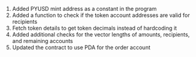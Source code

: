 1. Added PYUSD mint address as a constant in the program
2. Added a function to check if the token account addresses are valid for recipients
3. Fetch token details to get token decimals instead of hardcoding it
4. Added additional checks for the vector lengths of amounts, recipients, and remaining accounts
5. Updated the contract to use PDA for the order account

